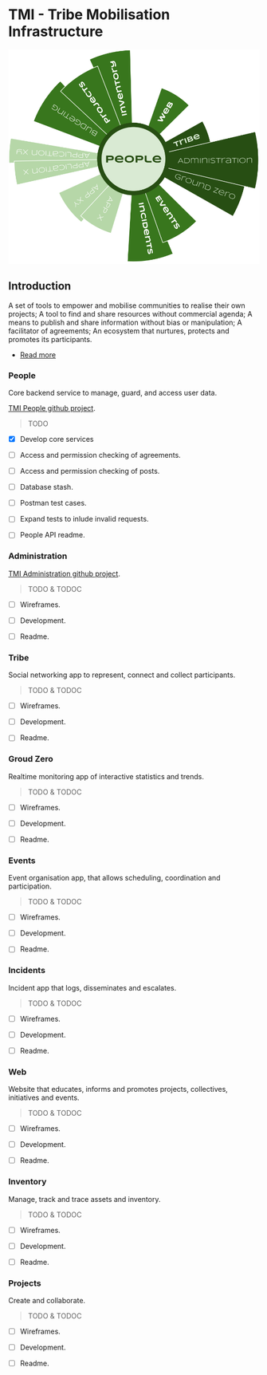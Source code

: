 # TMI - Tribe Mobilisation Infrastructure


![Ecosystem structure](./docs/ecosystem.svg)


## Introduction

A set of tools to empower and mobilise communities to realise their own
projects; A tool to find and share resources without commercial agenda; A means
to publish and share information without bias or manipulation; A facilitator of
agreements; An ecosystem that nurtures, protects and promotes its participants.

* [Read more](./docs/Introduction.pdf)


### People

Core backend service to manage, guard, and access user data.

[TMI People github project](https://github.com/AfrikaBurn/TMI-People).

>TODO
- [X] Develop core services
- [ ] Access and permission checking of agreements.
- [ ] Access and permission checking of posts.
- [ ] Database stash.
- [ ] Postman test cases.
- [ ] Expand tests to inlude invalid requests.
- [ ] People API readme.


### Administration

[TMI Administration github project](https://github.com/AfrikaBurn/TMI-Admin).

>TODO & TODOC
- [ ] Wireframes.
- [ ] Development.
- [ ] Readme.


### Tribe

Social networking app to represent, connect and collect participants.

>TODO & TODOC
- [ ] Wireframes.
- [ ] Development.
- [ ] Readme.


### Groud Zero

Realtime monitoring app of interactive statistics and trends.

>TODO & TODOC
- [ ] Wireframes.
- [ ] Development.
- [ ] Readme.


### Events

Event organisation app, that allows scheduling, coordination and participation.

>TODO & TODOC
- [ ] Wireframes.
- [ ] Development.
- [ ] Readme.


### Incidents

Incident app that logs, disseminates and escalates.

>TODO & TODOC
- [ ] Wireframes.
- [ ] Development.
- [ ] Readme.


### Web

Website that educates, informs and promotes projects, collectives, initiatives
and events.

>TODO & TODOC
- [ ] Wireframes.
- [ ] Development.
- [ ] Readme.


### Inventory

Manage, track and trace assets and inventory.

>TODO & TODOC
- [ ] Wireframes.
- [ ] Development.
- [ ] Readme.


### Projects

Create and collaborate.

>TODO & TODOC
- [ ] Wireframes.
- [ ] Development.
- [ ] Readme.

